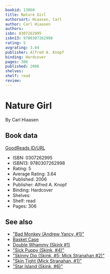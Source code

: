 ```yaml
---
bookid: 13060
title: Nature Girl
authorsort: Hiaasen, Carl
author: Carl Hiaasen
authors: 
isbn: 0307262995
isbn13: 9780307262998
rating: 5
avgrating: 3.64
publisher: Alfred A. Knopf
binding: Hardcover
pages: 306
published: 2006
shelves: 
shelf: read
review: 
---
```


# Nature Girl

By Carl Hiaasen

## Book data

[GoodReads ID/URL](https://www.goodreads.com/book/show/13060)

- ISBN: 0307262995
- ISBN13: 9780307262998
- Rating: 5
- Average Rating: 3.64
- Published: 2006
- Publisher: Alfred A. Knopf
- Binding: Hardcover
- Shelves: 
- Shelf: read
- Pages: 306


## See also

- ["Bad Monkey (Andrew Yancy, #1)"](Bad_Monkey_Andrew_Yancy__1.md)
- [Basket Case](Basket_Case.md)
- [Double Whammy (Skink #1)](Double_Whammy_Skink_1.md)
- ["Sick Puppy (Skink, #4)"](Sick_Puppy_Skink__4.md)
- ["Skinny Dip (Skink, #5; Mick Stranahan #2)"](Skinny_Dip_Skink__5;_Mick_Stranahan_2.md)
- ["Skin Tight (Mick Stranahan, #1)"](Skin_Tight_Mick_Stranahan__1.md)
- ["Star Island (Skink, #6)"](Star_Island_Skink__6.md)
